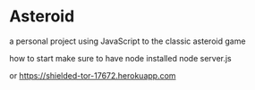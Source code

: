 # Asteroid
a personal project using JavaScript to the classic asteroid game

how to start
make sure to have node installed 
node server.js

or 
https://shielded-tor-17672.herokuapp.com




